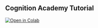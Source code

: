 ## Cognition Academy Tutorial

[![Open in Colab](https://colab.research.google.com/assets/colab-badge.svg)](https://colab.research.google.com/github/ruflab/shimmer-tutorials/blob/Cognition_Academy/Cognition_Academy/tutorial.ipynb)
